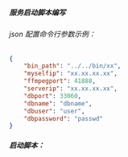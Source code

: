 ##### 服务启动脚本编写

###### json 配置命令行参数示例：

```json
{
    "bin_path": "../../bin/xx",
    "myselfip": "xx.xx.xx.xx",
    "ffmpegport": 41888,
    "serverip": "xx.xx.xx.xx",
    "dbport": 33060,
    "dbname": "dbname",
    "dbuser": "user",
    "dbpassword": "passwd"
}
```



##### 启动脚本：

